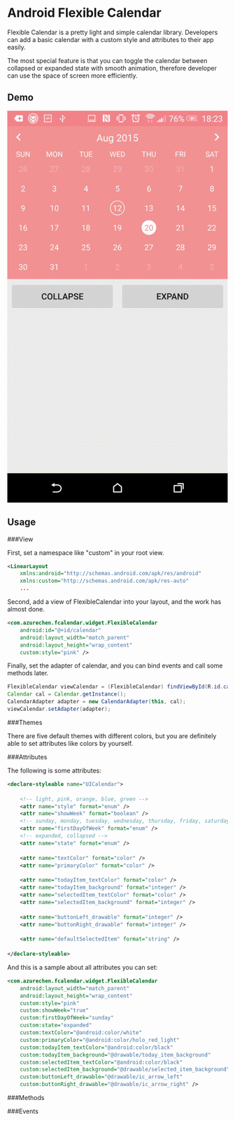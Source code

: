 Android Flexible Calendar
=========================

Flexible Calendar is a pretty light and simple calendar library. Developers can add a basic calendar with a custom style and attributes to their app easily.

The most special feature is that you can toggle the calendar between collapsed or expanded state with smooth animation, therefore developer can use the space of screen more efficiently.


Demo
-------
![Demo](./demo.gif)

Usage
-----

###View

First, set a namespace like "custom" in your root view.

```xml
<LinearLayout
    xmlns:android="http://schemas.android.com/apk/res/android"
    xmlns:custom="http://schemas.android.com/apk/res-auto"
    ...
```

Second, add a view of FlexibleCalendar into your layout, and the work has almost done.

```xml
<com.azurechen.fcalendar.widget.FlexibleCalendar
    android:id="@+id/calendar"
    android:layout_width="match_parent"
    android:layout_height="wrap_content"
    custom:style="pink" />
```

Finally, set the adapter of calendar, and you can bind events and call some methods later.

```java
FlexibleCalendar viewCalendar = (FlexibleCalendar) findViewById(R.id.calendar);
Calendar cal = Calendar.getInstance();
CalendarAdapter adapter = new CalendarAdapter(this, cal);
viewCalendar.setAdapter(adapter);
```

###Themes

There are five default themes with different colors, but you are definitely able to set attributes like colors by yourself.

###Attributes

The following is some attributes:

```xml
<declare-styleable name="UICalendar">

	<!-- light, pink, orange, blue, green -->
    <attr name="style" format="enum" />
    <attr name="showWeek" format="boolean" />
    <!-- sunday, monday, tuesday, wednesday, thursday, friday, saturday -->
    <attr name="firstDayOfWeek" format="enum" />
    <!-- expanded, collapsed -->
    <attr name="state" format="enum" />

    <attr name="textColor" format="color" />
    <attr name="primaryColor" format="color" />

    <attr name="todayItem_textColor" format="color" />
    <attr name="todayItem_background" format="integer" />
    <attr name="selectedItem_textColor" format="color" />
    <attr name="selectedItem_background" format="integer" />

    <attr name="buttonLeft_drawable" format="integer" />
    <attr name="buttonRight_drawable" format="integer" />

    <attr name="defaultSelectedItem" format="string" />

</declare-styleable>
```
And this is a sample about all attributes you can set:

```xml
<com.azurechen.fcalendar.widget.FlexibleCalendar
    android:layout_width="match_parent"
    android:layout_height="wrap_content"
    custom:style="pink"
    custom:showWeek="true"
    custom:firstDayOfWeek="sunday"
    custom:state="expanded"
    custom:textColor="@android:color/white"
    custom:primaryColor="@android:color/holo_red_light"
    custom:todayItem_textColor="@android:color/black"
    custom:todayItem_background="@drawable/today_item_background"
    custom:selectedItem_textColor="@android:color/black"
    custom:selectedItem_background="@drawable/selected_item_background"
    custom:buttonLeft_drawable="@drawable/ic_arrow_left"
    custom:buttonRight_drawable="@drawable/ic_arrow_right" />
```

###Methods

###Events

